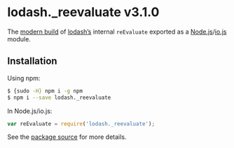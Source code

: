 # lodash._reevaluate v3.1.0

The [modern build](https://github.com/lodash/lodash/wiki/Build-Differences) of [lodash’s](https://lodash.com/) internal `reEvaluate` exported as a [Node.js](http://nodejs.org/)/[io.js](https://iojs.org/) module.

## Installation

Using npm:

```bash
$ {sudo -H} npm i -g npm
$ npm i --save lodash._reevaluate
```

In Node.js/io.js:

```js
var reEvaluate = require('lodash._reevaluate');
```

See the [package source](https://github.com/lodash/lodash/blob/3.1.0-npm-packages/lodash._reevaluate) for more details.
